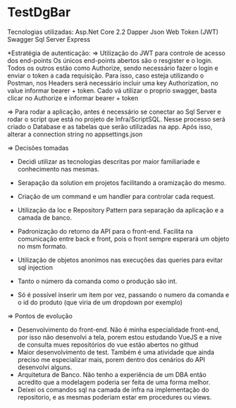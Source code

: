 # TestDgBar
Tecnologias utilizadas:
Asp.Net Core 2.2
Dapper
Json Web Token (JWT)
Swagger
Sql Server Express

*Estratégia de autenticação:
=> Utilização do JWT para controle de acesso dos end-points
  Os únicos end-points abertos são o resgister e o login. Todos os outros estão como Authorize, sendo necessário fazer o login e enviar o token a cada requisição. Para isso, caso esteja utilizando o Postman, nos Headers será necessário incluir uma key Authorization, no value informar bearer + token. Cado vá utilizar o proprio swagger, basta clicar no Authorize e informar bearer + token
  
=> Para rodar a aplicação, antes é necessário se conectar ao Sql Server e rodar o script que está no projeto de Infra/ScriptSQL. Nesse processo será criado o Database e as tabelas que serão utilizadas na app. Após isso, alterar a connection string no appsettings.json

=> Decisões tomadas
  * Decidi utilizar as tecnologias descritas por maior familiariade e conhecimento nas mesmas.
  * Serapação da solution em projetos facilitando a oramização do mesmo.
  * Criação de um command e um handler para controlar cada request.
  * Utilização da Ioc e Repository Pattern para separação da aplicação e a camada de banco.
  * Padronização do retorno da API para o front-end. Facilita na comunicação entre back e front, pois o front sempre esperará um objeto no msm formato.
  * Utilização de objetos anonimos nas execuções das queries para evitar sql injection
  
  * Tanto o número da comanda como o produção são int.
  * Só é possível inserir um item por vez, passando o numero da comanda e o id do produto (que viria de um dropdown por exemplo)
 
=> Pontos de evolução
  * Desenvolvimento do front-end. Não é minha especialidade front-end, por isso não desenvolvi a tela, porem estou estudando VueJS e a nive de consulta mues repositórios do vue estão abertos no githud
  * Maior desenvolvimento de test. Também é uma atividade que ainda preciso me especializar mais, porem dentro dos cenários do API desenvolvi alguns.
  * Arquitetura de Banco. Não tenho a experiência de um DBA então acredito que a modelagem poderia ser feita de uma forma melhor.
  * Deixei os comandos sql na camada de infra na implementação do repositorio, e as mesmas poderiam estar em procedures ou views.
  
  
  
  
  
